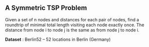 ## A Symmetric TSP Problem

  Given a set of n nodes and distances for each pair of nodes, find a roundtrip of minimal total length visiting each node exactly once. The distance from node i to node j is the same as from node j to node i.

**Dataset** : Berlin52 – 52 locations in Berlin (Germany)
